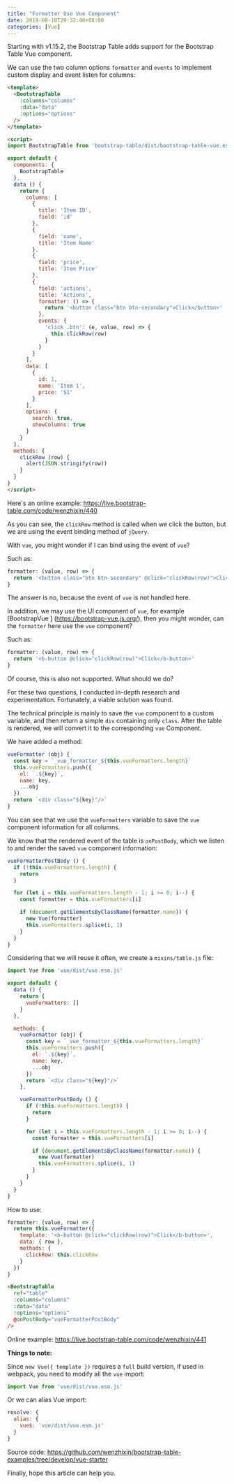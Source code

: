 ```yaml
---
title: "Formatter Use Vue Component"
date: 2019-08-10T20:32:40+08:00
categories: [Vue]
---
```


Starting with v1.15.2, the Bootstrap Table adds support for the Bootstrap Table Vue component.

We can use the two column options `formatter` and `events` to implement custom display and event listen for columns:

```html
<template>
  <BootstrapTable
    :columns="columns"
    :data="data"
    :options="options"
  />
</template>

<script>
import BootstrapTable from 'bootstrap-table/dist/bootstrap-table-vue.esm.js'

export default {
  components: {
    BootstrapTable
  },
  data () {
    return {
      columns: [
        {
          title: 'Item ID',
          field: 'id'
        },
        {
          field: 'name',
          title: 'Item Name'
        },
        {
          field: 'price',
          title: 'Item Price'
        },
        {
          field: 'actions',
          title: 'Actions',
          formatter: () => {
            return '<button class="btn btn-secondary">Click</button>'
          },
          events: {
            'click .btn': (e, value, row) => {
              this.clickRow(row)
            }
          }
        }
      ],
      data: [
        {
          id: 1,
          name: 'Item 1',
          price: '$1'
        }
      ],
      options: {
        search: true,
        showColumns: true
      }
    }
  },
  methods: {
    clickRow (row) {
      alert(JSON.stringify(row))
    }
  }
}
</script>
```

Here's an online example: https://live.bootstrap-table.com/code/wenzhixin/440

As you can see, the `clickRow` method is called when we click the button, but we are using the event binding method of `jQuery`.

With `vue`, you might wonder if I can bind using the event of `vue`?

Such as:

```js
formatter: (value, row) => {
  return '<button class="btn btn-secondary" @click="clickRow(row)">Click</button>'
}
```

The answer is no, because the event of `vue` is not handled here.

In addition, we may use the UI component of `vue`, for example [BootstrapVue
] (https://bootstrap-vue.js.org/), then you might wonder, can the `formatter` here use the `vue` component?

Such as:

```js
formatter: (value, row) => {
  return '<b-button @click="clickRow(row)">Click</b-button>'
}
```

Of course, this is also not supported. What should we do?

For these two questions, I conducted in-depth research and experimentation. Fortunately, a viable solution was found.

The technical principle is mainly to save the `vue` component to a custom variable, and then return a simple `div` containing only `class`. After the table is rendered, we will convert it to the corresponding `vue` Component.

We have added a method:

```js
vueFormatter (obj) {
  const key = `_vue_formatter_${this.vueFormatters.length}`
  this.vueFormatters.push({
    el: `.${key}`,
    name: key,
    ...obj
  })
  return `<div class="${key}"/>`
}
```

You can see that we use the `vueFormatters` variable to save the `vue` component information for all columns.

We know that the rendered event of the table is `onPostBody`, which we listen to and render the saved `vue` component information:

```js
vueFormatterPostBody () {
  if (!this.vueFormatters.length) {
    return
  }

  for (let i = this.vueFormatters.length - 1; i >= 0; i--) {
    const formatter = this.vueFormatters[i]

    if (document.getElementsByClassName(formatter.name)) {
      new Vue(formatter)
      this.vueFormatters.splice(i, 1)
    }
  }
}
```

Considering that we will reuse it often, we create a `mixins/table.js` file:

```js
import Vue from 'vue/dist/vue.esm.js'

export default {
  data () {
    return {
      vueFormatters: []
    }
  },

  methods: {
    vueFormatter (obj) {
      const key = `_vue_formatter_${this.vueFormatters.length}`
      this.vueFormatters.push({
        el: `.${key}`,
        name: key,
        ...obj
      })
      return `<div class="${key}"/>`
    },

    vueFormatterPostBody () {
      if (!this.vueFormatters.length) {
        return
      }

      for (let i = this.vueFormatters.length - 1; i >= 0; i--) {
        const formatter = this.vueFormatters[i]

        if (document.getElementsByClassName(formatter.name)) {
          new Vue(formatter)
          this.vueFormatters.splice(i, 1)
        }
      }
    }
  }
}
```

How to use:

```js
formatter: (value, row) => {
  return this.vueFormatter({
    template: '<b-button @click="clickRow(row)">Click</b-button>',
    data: { row },
    methods: {
      clickRow: this.clickRow
    }
  })
}
```

```html
<BootstrapTable
  ref="table"
  :columns="columns"
  :data="data"
  :options="options"
  @onPostBody="vueFormatterPostBody"
/>
```

Online example: https://live.bootstrap-table.com/code/wenzhixin/441

**Things to note:**

Since `new Vue({ template })` requires a `full` build version, if used in webpack, you need to modify all the `vue` import:

```js
import Vue from 'vue/dist/vue.esm.js'
```

Or we can alias Vue import:

```js
resolve: {
  alias: {
    vue$: 'vue/dist/vue.esm.js'
  }
}
```

Source code: https://github.com/wenzhixin/bootstrap-table-examples/tree/develop/vue-starter

Finally, hope this article can help you.
